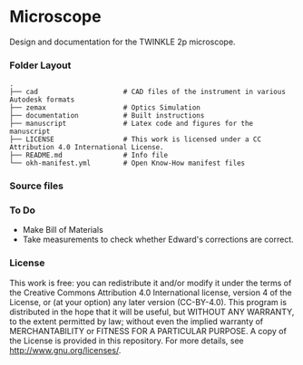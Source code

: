 # Microscope
Design and documentation for the TWINKLE 2p microscope.

### Folder Layout
    .
    ├── cad                     # CAD files of the instrument in various Autodesk formats
    ├── zemax                   # Optics Simulation
    ├── documentation           # Built instructions
    ├── manuscript              # Latex code and figures for the manuscript
    ├── LICENSE                 # This work is licensed under a CC Attribution 4.0 International License.
    ├── README.md               # Info file
    └── okh-manifest.yml        # Open Know-How manifest files   

### Source files


### To Do

- Make Bill of Materials
- Take measurements to check whether Edward's corrections are correct.


### License
This work is free: you can redistribute it and/or modify it under the terms of the Creative Commons Attribution 4.0 International license, version 4 of the License, or
(at your option) any later version (CC-BY-4.0). This program is distributed in the hope that it will be useful, but WITHOUT ANY WARRANTY, to the extent permitted by law; without even the
implied warranty of MERCHANTABILITY or FITNESS FOR A PARTICULAR PURPOSE. A copy of the License is provided in this repository.  For more details, see <http://www.gnu.org/licenses/>.